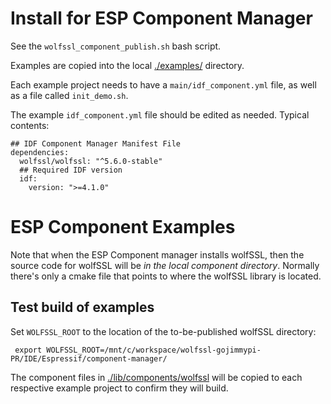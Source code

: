 # Install for ESP Component Manager

See the `wolfssl_component_publish.sh` bash script.

Examples are copied into the local [./examples/](./examples/README.md) directory.

Each example project needs to have a `main/idf_component.yml` file,
as well as a file called `init_demo.sh`.

The example `idf_component.yml` file should be edited as needed. Typical contents:

```
## IDF Component Manager Manifest File
dependencies:
  wolfssl/wolfssl: "^5.6.0-stable"
  ## Required IDF version
  idf:
    version: ">=4.1.0"
```

# ESP Component Examples

Note that when the ESP Component manager installs wolfSSL, then the source code for wolfSSL
will be *in the local component directory*. Normally there's only a cmake file that points
to where the wolfSSL library is located.

## Test build of examples

Set `WOLFSSL_ROOT` to the location of the to-be-published wolfSSL directory:

```
 export WOLFSSL_ROOT=/mnt/c/workspace/wolfssl-gojimmypi-PR/IDE/Espressif/component-manager/
```

The component files in [./lib/components/wolfssl](./lib/components/wolfssl/README.md) will
be copied to each respective example project to confirm they will build.
